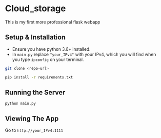 # Cloud_storage

This is my first more professional flask webapp


## Setup & Installation
- Ensure you have python 3.6+ installed.
- In ```main.py``` replace ```"your_IPv4"``` with your IPv4, which you will find when you type ```ipconfig``` on your terminal.

```bash
git clone <repo-url>
```
```bash
pip install -r requirements.txt
```

## Running the Server
```
python main.py
```

## Viewing The App

Go to `http://your_IPv4:1111`
